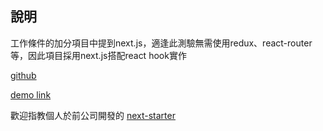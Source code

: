 

## 說明

工作條件的加分項目中提到next.js，適逢此測驗無需使用redux、react-router等，因此項目採用next.js搭配react hook實作

[github](https://github.com/fluyrfy/mtk-frontend-test)

[demo link]()

歡迎指教個人於前公司開發的 [next-starter](https://github.com/fluyrfy/Next_Starter)

